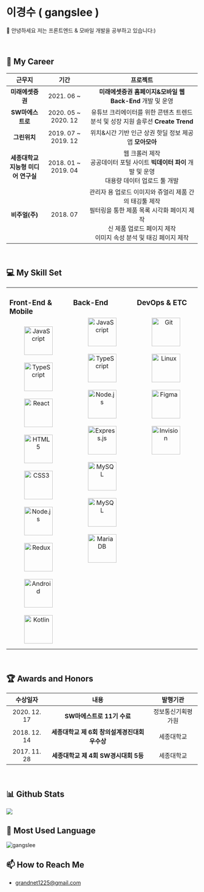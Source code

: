 # **이경수** ( **gangslee** )  
  

👋 안녕하세요 저는 프론트엔드 & 모바일 개발을 공부하고 있습니다:)
  

</br>  

## 🚀 My Career

| **근무지** | **기간** | **프로젝트** |
|:-----:|:---:|:---:|
| **미래에셋증권** | 2021. 06 ~ | **미래에셋증권 홈페이지&모바일 웹 Back-End** 개발 및 운영 |
| **SW마에스트로** | 2020. 05 ~ 2020. 12 | 유튜브 크리에이터를 위한 콘텐츠 트렌드 분석 및 성장 지원 솔루션 **Create Trend** |
| **그린위치** | 2019. 07 ~ 2019. 12| 위치&시간 기반 인근 상권 핫딜 정보 제공 앱 **모아모아** |
| **세종대학교** </br> **지능형 미디어 연구실** | 2018. 01 ~ 2019. 04 | 웹 크롤러 제작 </br> 공공데이터 포털 사이트 **빅데이터 파이** 개발 및 운영 </br> 대용량 데이터 업로드 툴 개발 |
| **비주얼(주)** | 2018. 07 | 관리자 용 업로드 이미지와 쥬얼리 제품 간의 태깅툴 제작 </br> 필터링을 통한 제품 목록 시각화 페이지 제작 </br> 신 제품 업로드 페이지 제작 </br> 이미지 속성 분석 및 태깅 페이지 제작|

</br>

## 💻 My Skill Set  
<table><tr><td valign="top" width="33%">

### Front-End & Mobile  
<div align="center">  
<img style="margin: 10px" src="https://profilinator.rishav.dev/skills-assets/javascript-original.svg" alt="JavaScript" height="75" /> 
<img style="margin: 10px" src="https://profilinator.rishav.dev/skills-assets/typescript-original.svg" alt="TypeScript" height="75" />  
<img style="margin: 10px" src="https://profilinator.rishav.dev/skills-assets/react-original-wordmark.svg" alt="React" height="75" />   
<img style="margin: 10px" src="https://profilinator.rishav.dev/skills-assets/html5-original-wordmark.svg" alt="HTML5" height="75" />
<img style="margin: 10px" src="https://profilinator.rishav.dev/skills-assets/css3-original-wordmark.svg" alt="CSS3" height="75" />  
<img style="margin: 10px" src="https://profilinator.rishav.dev/skills-assets/nodejs-original-wordmark.svg" alt="Node.js" height="75" />  
<img style="margin: 10px" src="https://profilinator.rishav.dev/skills-assets/redux-original.svg" alt="Redux" height="75" />  
<img style="margin: 10px" src="https://profilinator.rishav.dev/skills-assets/android-original-wordmark.svg" alt="Android" height="75" />  
<img style="margin: 10px" src="https://profilinator.rishav.dev/skills-assets/kotlinlang-icon.svg" alt="Kotlin" height="75" />  
</div>

</td><td valign="top" width="33%">



### Back-End  
<div align="center">  
<img style="margin: 10px" src="https://profilinator.rishav.dev/skills-assets/javascript-original.svg" alt="JavaScript" height="75" />  
<img style="margin: 10px" src="https://profilinator.rishav.dev/skills-assets/typescript-original.svg" alt="TypeScript" height="75" />  
<img style="margin: 10px" src="https://profilinator.rishav.dev/skills-assets/nodejs-original-wordmark.svg" alt="Node.js" height="75" />  
<img style="margin: 10px" src="https://profilinator.rishav.dev/skills-assets/express-original-wordmark.svg" alt="Express.js" height="75" />
<img style="margin: 10px" src="https://profilinator.rishav.dev/skills-assets/springio-icon.svg" alt="MySQL" height="75" />  
<img style="margin: 10px" src="https://profilinator.rishav.dev/skills-assets/mysql-original-wordmark.svg" alt="MySQL" height="75" />  
<img style="margin: 10px" src="https://profilinator.rishav.dev/skills-assets/mongodb-original-wordmark.svg" alt="Maria DB" height="75" />
</div>

</td><td valign="top" width="33%">

### DevOps & ETC
<div align="center">
<img style="margin: 10px" src="https://profilinator.rishav.dev/skills-assets/git-scm-icon.svg" alt="Git" height="75" />  
<img style="margin: 10px" src="https://profilinator.rishav.dev/skills-assets/linux-original.svg" alt="Linux" height="75" />   
<img style="margin: 10px" src="https://profilinator.rishav.dev/skills-assets/figma-icon.svg" alt="Figma" height="75" />  
<img style="margin: 10px" src="https://profilinator.rishav.dev/skills-assets/invision.svg" alt="Invision" height="75" />  
</div>

</td></tr></table>  

</br>  

## 🏆 Awards and Honors

| **수상일자** | **내용** | **발행기관** |
|:-----:|:---:|:---:|
| 2020. 12. 17 | **SW마에스트로 11기 수료**  | 정보통신기획평가원 |
| 2018. 12. 14 | **세종대학교 제 6회 창의설계경진대회 우수상** | 세종대학교 |
| 2017. 11. 28  | **세종대학교 제 4회 SW경시대회 5등** | 세종대학교 |

</br>

## 📊 Github Stats  

<img src="https://github-readme-stats.vercel.app/api?username=gangslee&show_icons=true&count_private=true&hide_border=true"/>

</br>  

## 📑 Most Used Language

<img  src="https://github-readme-stats.vercel.app/api/top-langs?username=gangslee&show_icons=true&locale=en&layout=compact" alt="gangslee" />

<br/>

## 📫 How to Reach Me
- grandnet1225@gmail.com
